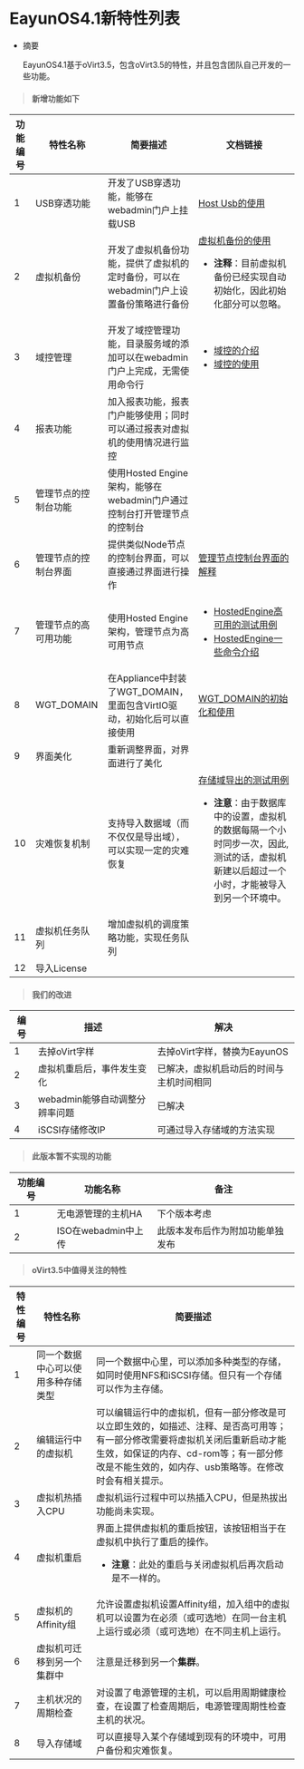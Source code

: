 # EayunOS4.1新特性列表

* 摘要

  EayunOS4.1基于oVirt3.5，包含oVirt3.5的特性，并且包含团队自己开发的一些功能。

> #### 新增功能如下


|功能编号|特性名称|简要描述|文档链接|
|--------|--------|--------|--------|
|1|USB穿透功能|开发了USB穿透功能，能够在webadmin门户上挂载USB|[Host Usb的使用](https://github.com/eayun/EayunOS-testcase/blob/master/Evaluation_Test/Host_Usb.md)|
|2|虚拟机备份|开发了虚拟机备份功能，提供了虚拟机的定时备份，可以在webadmin门户上设置备份策略进行备份|[虚拟机备份的使用](https://github.com/eayun/EayunOS-testcase/blob/master/Evaluation_Test/VM_Backup.md)<br /><ul><li>**注释**：目前虚拟机备份已经实现自动初始化，因此初始化部分可以忽略。</li></ul>|
|3|域控管理|开发了域控管理功能，目录服务域的添加可以在webadmin门户上完成，无需使用命令行|<ul><li>[域控的介绍](https://github.com/eayun/UIPlugin-Engine-Manage-Domains/blob/master/README.md)</li><li>[域控的使用](https://github.com/eayun/EayunOS-testcase/blob/master/Evaluation_Test/Engine_Manage_Domains.md)</li></ul>|
|4|报表功能|加入报表功能，报表门户能够使用；同时可以通过报表对虚拟机的使用情况进行监控||
|5|管理节点的控制台功能|使用Hosted Engine架构，能够在webadmin门户通过控制台打开管理节点的控制台||
|6|管理节点的控制台界面|提供类似Node节点的控制台界面，可以直接通过界面进行操作|[管理节点控制台界面的解释](https://github.com/eayun/Documents/blob/master/installation-guide/Appendix.md#engine-console%E7%9A%84%E4%BD%BF%E7%94%A8)|
|7|管理节点的高可用功能|使用Hosted Engine架构，管理节点为高可用节点|<ul><li>[HostedEngine高可用的测试用例](https://github.com/eayun/EayunOS-testcase/blob/master/Evaluation_Test/HostedEngine_HA.md)</li><li>[HostedEngine一些命令介绍](https://github.com/eayun/Documents/blob/master/installation-guide/Appendix.md#hosted-engine%E5%91%BD%E4%BB%A4)</li></ul>|
|8|WGT_DOMAIN|在Appliance中封装了WGT_DOMAIN，里面包含VirtIO驱动，初始化后可以直接使用|[WGT_DOMAIN的初始化和使用](https://github.com/eayun/EayunOS-testcase/blob/master/Evaluation_Test/WGT_DOMAIN.md)|
|9|界面美化|重新调整界面，对界面进行了美化||
|10|灾难恢复机制|支持导入数据域（而不仅仅是导出域），可以实现一定的灾难恢复|[存储域导出的测试用例](https://github.com/eayun/EayunOS-testcase/blob/master/Evaluation_Test/ImportStorageDomain.md)<br /><ul><li>**注意**：由于数据库中的设置，虚拟机的数据每隔一个小时同步一次，因此,测试的话，虚拟机新建以后超过一个小时，才能被导入到另一个环境中。</li></ul>|
|11|虚拟机任务队列|增加虚拟机的调度策略功能，实现任务队列||
|12|导入License||


> #### 我们的改进


|编号|描述|解决|
|----|----|----|
|1|去掉oVirt字样|去掉oVirt字样，替换为EayunOS|
|2|虚拟机重启后，事件发生变化|已解决，虚拟机启动后的时间与主机时间相同|
|3|webadmin能够自动调整分辨率问题|已解决|
|4|iSCSI存储修改IP|可通过导入存储域的方法实现|


> #### 此版本暂不实现的功能


|功能编号|功能名称|备注|
|--------|--------|----|
|1|无电源管理的主机HA|下个版本考虑|
|2|ISO在webadmin中上传|此版本发布后作为附加功能单独发布|


> #### oVirt3.5中值得关注的特性


|特性编号|特性名称|简要描述|
|--------|--------|--------|
|1|同一个数据中心可以使用多种存储类型|同一个数据中心里，可以添加多种类型的存储，如同时使用NFS和iSCSI存储。但只有一个存储可以作为主存储。|
|2|编辑运行中的虚拟机|可以编辑运行中的虚拟机，但有一部分修改是可以立即生效的，如描述、注释、是否高可用等；有一部分修改需要将虚拟机关闭后重新启动才能生效，如保证的内存、cd-rom等；有一部分修改是不能生效的，如内存、usb策略等。在修改时会有相关提示。|
|3|虚拟机热插入CPU|虚拟机运行过程中可以热插入CPU，但是热拔出功能尚未实现。|
|4|虚拟机重启|界面上提供虚拟机的重启按钮，该按钮相当于在虚拟机中执行了重启的操作。<ul><li>**注意**：此处的重启与关闭虚拟机后再次启动是不一样的。</li></ul>|
|5|虚拟机的Affinity组|允许设置虚拟机设置Affinity组，加入组中的虚拟机可以设置为在必须（或可选地）在同一台主机上运行或必须（或可选地）在不同主机上运行。|
|6|虚拟机可迁移到另一个集群中|注意是迁移到另一个**集群**。|
|7|主机状况的周期检查|对设置了电源管理的主机，可以启用周期健康检查，在设置了检查周期后，电源管理周期性检查主机的状况。|
|8|导入存储域|可以直接导入某个存储域到现有的环境中，可用户备份和灾难恢复。|

